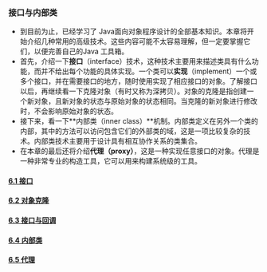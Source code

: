 ### 接口与内部类
- 到目前为止，已经学习了 Java面向对象程序设计的全部基本知识。本章将开始介绍几种常用的高级技术。这些内容可能不太容易理解，但一定要掌握它们，以便完善自己的Java 工具箱。
- 首先，介绍一下**接口**（interface）技术，这种技术主要用来描述类具有什么功能，而并不给出每个功能的具体实现。一个类可以**实现**（implement）一个或多个接口，并在需要接口的地方，随时使用实现了相应接口的对象。了解接口以后，再继续看一下克隆对象（有时又称为深拷贝）。对象的克隆是指创建一个新对象，且新对象的状态与原始对象的状态相同。当克隆的新对象进行修改时，不会影响原始对象的状态。
- 接下来，看一下**内部类（inner class）**机制。内部类定义在另外一个类的内部，其中的方法可以访问包含它们的外部类的域，这是一项比较复杂的技术。内部类技术主要用于设计具有相互协作关系的类集合。
- 在本章的最后还将介绍**代理（proxy）**，这是一种实现任意接口的对象。代理是一种非常专业的构造工具，它可以用来构建系统级的工具。
> 
#### [6.1 接口](https://github.com/lu666666/notebooks/blob/master/CoreJavaVolume-I/v1ch06/01.md)

#### [6.2 对象克隆](https://github.com/lu666666/notebooks/blob/master/CoreJavaVolume-I/v1ch06/02.md)

#### [6.3 接口与回调](https://github.com/lu666666/notebooks/blob/master/CoreJavaVolume-I/v1ch06/03.md)

#### [6.4 内部类](https://github.com/lu666666/notebooks/blob/master/CoreJavaVolume-I/v1ch06/04.md)

#### [6.5 代理](https://github.com/lu666666/notebooks/blob/master/CoreJavaVolume-I/v1ch06/05.md)
